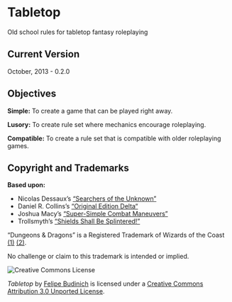 # Tabletop
Old school rules for tabletop fantasy roleplaying

## Current Version
October, 2013 - 0.2.0

## Objectives
**Simple:** To create a game that can be played right away.

**Lusory:** To create rule set where mechanics encourage roleplaying.

**Compatible:** To create a rule set that is compatible with older roleplaying games.

## Copyright and Trademarks
**Based upon:** 

- Nicolas Dessaux’s [“Searchers of the Unknown”](https://docs.google.com/viewer?a=v&pid=sites&srcid=ZGVmYXVsdGRvbWFpbnx3aXphcmRpbmFib3R0bGV8Z3g6NDExNzNiMDFmZDMxZDBlMQ)
- Daniel R. Collins’s [“Original Edition Delta“](http://www.oedgames.com/OED-v100.pdf)
- Joshua Macy’s [“Super-Simple Combat Maneuvers”](http://talesoftheramblingbumblers.wordpress.com/2009/07/31/super-simple-combat-maneuvers/)
- Trollsmyth’s [“Shields Shall Be Splintered!”](http://trollsmyth.blogspot.com/2008/05/shields-shall-be-splintered.html)

“Dungeons & Dragons” is a Registered Trademark of Wizards of the Coast [(1)](http://tess2.uspto.gov/bin/showfield?f=doc&state=4807:ridexz.2.24) [(2)](http://tess2.uspto.gov/bin/showfield?f=doc&state=4807:ridexz.2.3).

No challenge or claim to this trademark is intended or implied.

![Creative Commons License][cc-by-3.0]

<span xmlns:dct="http://purl.org/dc/terms/" property="dct:title">*Tabletop*</span> by <a xmlns:cc="http://creativecommons.org/ns#" href="http://felipebudinich.github.io/" property="cc:attributionName" rel="cc:attributionURL">Felipe Budinich</a> is licensed under a <a rel="license" href="http://creativecommons.org/licenses/by/3.0/deed.en_US">Creative Commons Attribution 3.0 Unported License</a>.


[cc-by-3.0]: http://i.creativecommons.org/l/by/3.0/80x15.png "Creative Commons Attribution 3.0 Unported License"